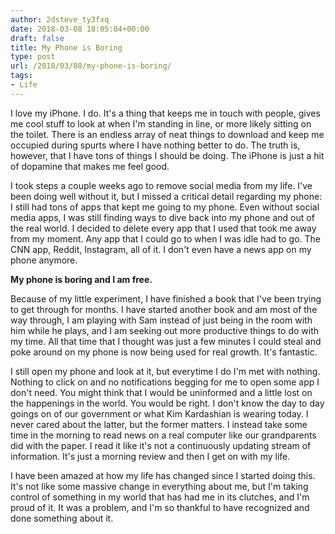 ```yaml
---
author: 2dsteve_ty3fxq
date: 2018-03-08 18:05:04+00:00
draft: false
title: My Phone is Boring
type: post
url: /2018/03/08/my-phone-is-boring/
tags:
- Life
---
```


I love my iPhone. I do. It's a thing that keeps me in touch with people, gives me cool stuff to look at when I'm standing in line, or more likely sitting on the toilet. There is an endless array of neat things to download and keep me occupied during spurts where I have nothing better to do. The truth is, however, that I have tons of things I should be doing. The iPhone is just a hit of dopamine that makes me feel good.

I took steps a couple weeks ago to remove social media from my life. I've been doing well without it, but I missed a critical detail regarding my phone: I still had tons of apps that kept me going to my phone. Even without social media apps, I was still finding ways to dive back into my phone and out of the real world. I decided to delete every app that I used that took me away from my moment. Any app that I could go to when I was idle had to go. The CNN app, Reddit, Instagram, all of it. I don't even have a news app on my phone anymore.

**My phone is boring and I am free.**

Because of my little experiment, I have finished a book that I've been trying to get through for months. I have started another book and am most of the way through, I am playing with Sam instead of just being in the room with him while he plays, and I am seeking out more productive things to do with my time. All that time that I thought was just a few minutes I could steal and poke around on my phone is now being used for real growth. It's fantastic.

I still open my phone and look at it, but everytime I do I'm met with nothing. Nothing to click on and no notifications begging for me to open some app I don't need. You might think that I would be uninformed and a little lost on the happenings in the world. You would be right. I don't know the day to day goings on of our government or what Kim Kardashian is wearing today. I never cared about the latter, but the former matters. I instead take some time in the morning to read news on a real computer like our grandparents did with the paper. I read it like it's not a continuously updating stream of information. It's just a morning review and then I get on with my life.

I have been amazed at how my life has changed since I started doing this. It's not like some massive change in everything about me, but I'm taking control of something in my world that has had me in its clutches, and I'm proud of it. It was a problem, and I'm so thankful to have recognized and done something about it.
